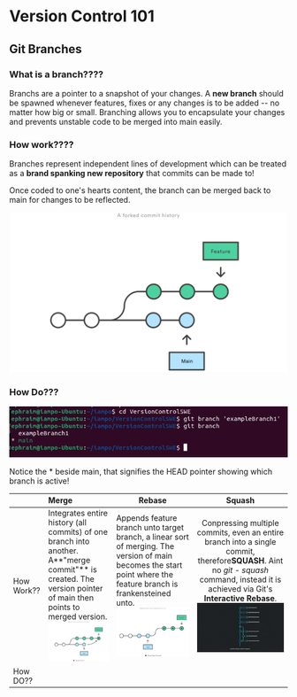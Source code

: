 # Version Control 101

## Git Branches

### What is a branch????

Branchs are a pointer to a snapshot of your changes. A **new branch** should be spawned whenever features, fixes or any changes is to be added -- no matter how big or small. Branching allows you to encapsulate your changes and prevents unstable code to be merged into main easily.

### How work????

Branches represent independent lines of development which can be treated as a **brand spanking new repository** that commits can be made to!

Once coded to one's hearts content, the branch can be merged back to main for changes to be reflected.

![branch diagram](./01%20A%20forked%20commit%20history.svg)



### How Do???


![git branch code](./git%20branch%20code.png)

Notice the * beside main, that signifies the HEAD pointer showing which branch is active!


|          | Merge                                                                                                                                                                                                                                    | Rebase                                                                                                                                                                                                                                         |                                                                                                                 Squash                                                                                                                 |
| ---------- | :----------------------------------------------------------------------------------------------------------------------------------------------------------------------------------------------------------------------------------------- | ------------------------------------------------------------------------------------------------------------------------------------------------------------------------------------------------------------------------------------------------ | :--------------------------------------------------------------------------------------------------------------------------------------------------------------------------------------------------------------------------------------: |
| How Work??   | Integrates entire history (all commits) of one branch into another. A**"merge commit"** is created. The version pointer of main then points to merged version.![merge diagram](./02%20Merging%20main%20into%20the%20feature%20branh.svg) | Appends feature branch unto target branch, a linear sort of merging. The version of main becomes the start point where the feature branch is frankensteined unto.![rebase diagram](./03%20Rebasing%20the%20feature%20branch%20into%20main.svg) | Conpressing multiple commits, even an entire branch into a single commit, therefore**SQUASH**. Aint no *git - squash* command, instead it is achieved via Git's **Interactive Rebase**.![Squash diagram](./Commits-to-be-squashed.gif) |
| How DO?? |                                                                                                                                                                                                                                          |                                                                                                                                                                                                                                                |                                                                                                                                                                                                                                       |
